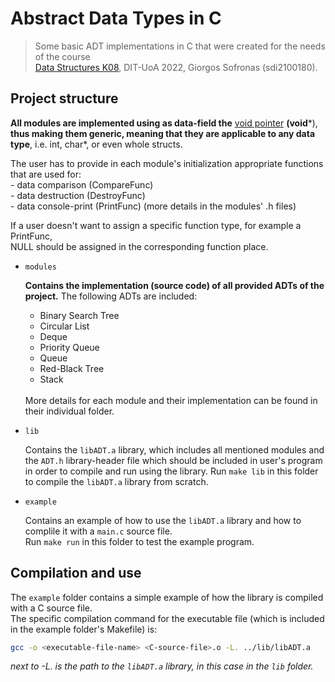 # Abstract Data Types in C

> Some basic ADT implementations in C that were created for the needs of the course<br> [Data Structures K08](https://www.di.uoa.gr/sites/default/files/undergraduate_courses_files/DIT_PPS_K08-DataStructures.pdf), DIT-UoA 2022,
Giorgos Sofronas (sdi2100180).<br>

## Project structure
   **All modules are implemented using as data-field the** [void pointer](https://www.geeksforgeeks.org/void-pointer-c-cpp/) **(void***),<br> 
   **thus making them generic, meaning that they are applicable to any data type**, i.e. int, char*, or even whole structs. <br>
    
   The user has to provide in each module's initialization appropriate functions that are used for:<br>
        - data comparison (CompareFunc)<br>
        - data destruction (DestroyFunc)<br>
        - data console-print (PrintFunc) (more details in the modules' .h files)<br>
      
   If a user doesn't want to assign a specific function type, for example a PrintFunc,<br> 
   NULL should be assigned in the corresponding function place. 

- `modules`

  **Contains the implementation (source code) of all provided ADTs of the project.** The following ADTs are included:
  - Binary Search Tree 
  - Circular List
  - Deque
  - Priority Queue
  - Queue
  - Red-Black Tree
  - Stack 
  <br>
  More details for each module and their implementation can be found in their individual folder.

- `lib`

  Contains the `libADT.a` library, which includes all mentioned modules and the `ADT.h` library-header file which should be included in user's program
  in order to compile and run using the library. Run `make lib` in this folder to compile the `libADT.a` library from scratch.
  
- `example`

   Contains an example of how to use the `libADT.a` library and how to complile it with a `main.c` source file.<br>
   Run `make run` in this folder to test the example program.

## Compilation and use
  The `example` folder contains a simple example of how the library is compiled with a C source file.<br>
  The specific compilation command for the executable file (which is included in the example folder's Makefile) is:<br>
  ```bash 
  gcc -o <executable-file-name> <C-source-file>.o -L. ../lib/libADT.a
  ```
  *next to -L. is the path to the `libADT.a` library, in this case in the `lib` folder.*
